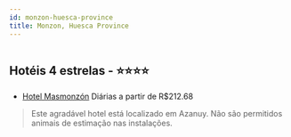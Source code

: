 ```yaml
---
id: monzon-huesca-province
title: Monzon, Huesca Province
---
```


<center><img src="http://photos.hotelbeds.com/giata/29/297614/297614a_hb_a_001.jpg" alt="" /></center>


## Hotéis 4 estrelas - ⭐️⭐️⭐️⭐️

-    [Hotel Masmonzón](https://www.hurb.com/hoteis/monzon/hotel-masmonzon-JNP-JP597882?cmp=18055) Diárias a partir de R$212.68
   > Este agradável hotel está localizado em Azanuy. Não são permitidos animais de estimação nas instalações. 
